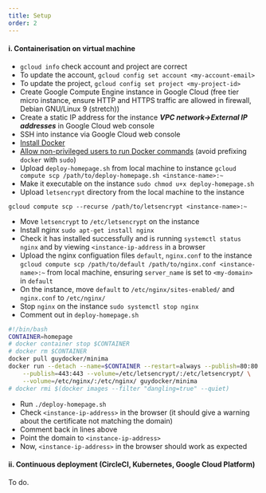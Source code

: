 ```yaml
---
title: Setup
order: 2
---
```


#### i. Containerisation on virtual machine

- `gcloud info` check account and project are correct
- To update the account, `gcloud config set account <my-account-email>`
- To update the project, `gcloud config set project <my-project-id>`
- Create Google Compute Engine instance in Google Cloud (free tier micro 
instance, ensure HTTP and HTTPS traffic are allowed in firewall, 
Debian GNU/Linux 9 (stretch))
- Create a static IP address for the instance **_VPC network->External IP
addresses_** in Google Cloud web console
- SSH into instance via Google Cloud web console
- [Install Docker](https://docs.docker.com/install/linux/docker-ce/debian/#install-docker-ce-1)
- [Allow non-privileged users to run Docker commands](https://docs.docker.com/install/linux/linux-postinstall/)
 (avoid prefixing `docker` with `sudo`)
- Upload `deploy-homepage.sh` from local machine to instance 
`gcloud compute scp /path/to/deploy-homepage.sh <instance-name>:~`
- Make it executable on the instance `sudo chmod u+x deploy-homepage.sh`
- Upload `letsencrypt` directory from the local machine to the instance
```
gcloud compute scp --recurse /path/to/letsencrypt <instance-name>:~
```
- Move `letsencrypt` to `/etc/letsencrypt` on the instance
- Install nginx `sudo apt-get install nginx`
- Check it has installed successfully and is running `systemctl status nginx` 
and by viewing `<instance-ip-address` in a browser
- Upload the nginx configuation files `default`, `nginx.conf` to the 
instance `gcloud compute scp /path/to/default /path/to/nginx.conf <instance-name>:~` 
from local machine, ensuring `server_name` is set to `<my-domain>` in `default`
- On the instance, move `default` to `/etc/nginx/sites-enabled/` and 
`nginx.conf` to `/etc/nginx/`
- Stop `nginx` on the instance `sudo systemctl stop nginx`
- Comment out in `deploy-homepage.sh`
```bash
#!/bin/bash
CONTAINER=homepage
# docker container stop $CONTAINER
# docker rm $CONTAINER
docker pull guydocker/minima
docker run --detach --name=$CONTAINER --restart=always --publish=80:80 \
	--publish=443:443 --volume=/etc/letsencrypt/:/etc/letsencrypt/ \
	--volume=/etc/nginx/:/etc/nginx/ guydocker/minima
# docker rmi $(docker images --filter "dangling=true" --quiet)
```
- Run `./deploy-homepage.sh`
- Check `<instance-ip-address>` in the browser (it should give a warning 
about the certificate not matching the domain)
- Comment back in lines above
- Point the domain to `<instance-ip-address>`
- Now, `<instance-ip-address>` in the browser should work as expected

#### ii. Continuous deployment (CircleCI, Kubernetes, Google Cloud Platform)

To do.